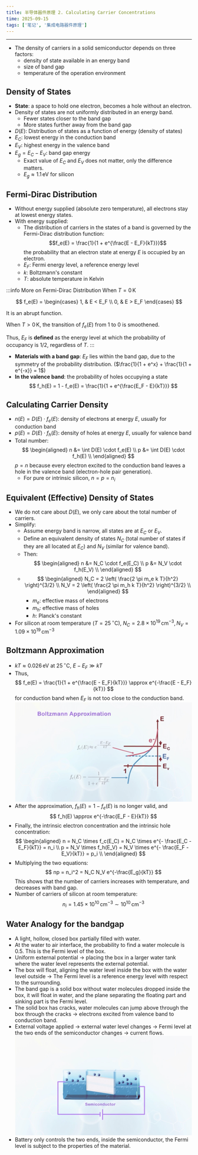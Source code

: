 ```yaml
---
title: 半导体器件原理 2. Calculating Carrier Concentrations
time: 2025-09-15
tags: ['笔记', '集成电路器件原理']
---
```


---

- The density of carriers in a solid semiconductor depends on three factors:
  - density of state available in an energy band
  - size of band gap
  - temperature of the operation environment

## Density of States

- **State**: a space to hold one electron, becomes a hole without an electron.
- Density of states are not uniformly distributed in an energy band.
  - Fewer states closer to the band gap
  - More states further away from the band gap
- $D(E)$: Distribution of states as a function of energy (density of states)
- $E_C$: lowest energy in the conduction band
- $E_V$: highest energy in the valence band
- $E_g = E_C - E_V$: band gap energy
  - Exact value of $E_C$ and $E_V$ does not matter, only the difference matters.
  - $E_g \approx 1.1\,\mathrm{eV}$ for silicon

## Fermi-Dirac Distribution

- Without energy supplied (absolute zero temperature), all electrons stay at lowest energy states.
- With energy supplied:
  - The distribution of carriers in the states of a band is governed by the Fermi-Dirac distribution function:
    $$f_e(E) = \frac{1}{1 + e^{\frac{E - E_F}{kT}}}$$
    the probability that an electron state at energy $E$ is occupied by an electron.
  - $E_F$: Fermi energy level, a reference energy level
  - $k$: Boltzmann's constant
  - $T$: absolute temperature in Kelvin

:::info More on Fermi-Dirac Distribution
When $T = 0\,\mathrm{K}$

$$
f_e(E) = \begin{cases}
1, & E < E_F \\
0, & E > E_F
\end{cases}
$$

It is an abrupt function.

When $T > 0\,\mathrm{K}$, the transition of $f_e(E)$ from 1 to 0 is smoothened.

Thus, $E_F$ is **defined** as the energy level at which the probability of occupancy is 1/2, regardless of $T$.
:::

- **Materials with a band gap**: $E_F$ lies within the band gap, due to the symmetry of the probability distribution. ($\frac{1}{1 + e^x} + \frac{1}{1 + e^{-x}} = 1$)
- **In the valence band**: the probability of holes occupying a state
  $$ f_h(E) = 1 - f_e(E) = \frac{1}{1 + e^{\frac{E_F - E}{kT}}} $$

## Calculating Carrier Density

- $n(E) = D(E) \cdot f_e(E)$: density of electrons at energy $E$, usually for conduction band
- $p(E) = D(E) \cdot f_h(E)$: density of holes at energy $E$, usually for valence band
- Total number:
  $$
  \begin{aligned}
  n &= \int D(E) \cdot f_e(E) \\
  p &= \int D(E) \cdot f_h(E) \\
  \end{aligned}
  $$
  $p = n$ because every electron excited to the conduction band leaves a hole in the valence band (electron-hole pair generation).
  - For pure or intrinsic silicon, $n = p = n_i$

## Equivalent (Effective) Density of States

- We do not care about $D(E)$, we only care about the total number of carriers.
- Simplify:
  - Assume energy band is narrow, all states are at $E_C$ or $E_V$.
  - Define an equivalent density of states $N_C$ (total number of states if they are all located at $E_C$) and $N_V$ (similar for valence band).
  - Then:
    $$
    \begin{aligned}
    n &= N_C \cdot f_e(E_C) \\
    p &= N_V \cdot f_h(E_V) \\
    \end{aligned}
    $$
  - $$
    \begin{aligned}
      N_C = 2 \left( \frac{2 \pi m_e k T}{h^2} \right)^{3/2} \\
      N_V = 2 \left( \frac{2 \pi m_h k T}{h^2} \right)^{3/2} \\
    \end{aligned}
    $$
    - $m_e$: effective mass of electrons
    - $m_h$: effective mass of holes
    - $h$: Planck's constant
- For silicon at room temperature ($T = 25 \,^\circ \mathrm{C}$), $N_C = 2.8 \times 10^{19} \, \mathrm{cm}^{-3}, N_V = 1.09 \times 10^{19} \,\mathrm{cm}^{-3}$

## Boltzmann Approximation

- $kT \approx 0.026 \,\mathrm{eV} \text{ at } 25 \, ^\circ\mathrm{C}$, $E - E_F \gg kT$
- Thus,
  $$
  f_e(E) = \frac{1}{1 + e^{\frac{E - E_F}{kT}}} \approx e^{-\frac{E - E_F}{kT}}
  $$
  for conduction band when $E_F$ is not too close to the conduction band.
  ![boltzmann approximation for f_e(E)](./bolzmann-approx-for-fe.png)
- After the approximation, $f_h(E) = 1 - f_e(E)$ is no longer valid, and
  $$
  f_h(E) \approx e^{-\frac{E_F - E}{kT}}
  $$
- Finally, the intrinsic electron concentration and the intrinsic hole concentration:
  $$
  \begin{aligned}
  n = N_C \times f_c(E_C) = N_C \times e^{- \frac{E_C - E_F}{kT}} = n_i \\
  p = N_V \times f_h(E_V) = N_V \times e^{- \frac{E_F - E_V}{kT}} = p_i \\
  \end{aligned}
  $$
- Multiplying the two equations:
  $$
  np = n_i^2 = N_C N_V e^{-\frac{E_g}{kT}}
  $$
  This shows that the number of carriers increases with temperature, and decreases with band gap.
- Number of carriers of silicon at room temperature:
  $$
  n_i = 1.45 \times 10^{10} \, \mathrm{cm}^{-3} \sim 10^{10} \, \mathrm{cm}^{-3}
  $$

## Water Analogy for the bandgap

- A light, hollow, closed box partially filled with water.
- At the water to air interface, the probability to find a water molecule is $0.5$. This is the Fermi level of the box.
- Uniform external potential -> placing the box in a larger water tank where the water level represents the external potential.
- The box will float, aligning the water level inside the box with the water level outside -> The Fermi level is a reference energy level with respect to the surrounding.
- The band gap is a solid box without water molecules dropped inside the box, it will float in water, and the plane separating the floating part and sinking part is the Fermi level.
- The solid box has cracks, water molecules can jump above through the box through the cracks -> electrons excited from valence band to conduction band.
- External voltage applied -> external water level changes -> Fermi level at the two ends of the semiconductor changes -> current flows.
  ![water analogy for the bandgap](./water-analogy-for-the-bandgap.png)
- Battery only controls the two ends, inside the semiconductor, the Fermi level is subject to the properties of the material.
